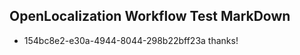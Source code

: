 ## OpenLocalization Workflow Test MarkDown
* 154bc8e2-e30a-4944-8044-298b22bff23a thanks!

<!--HONumber=Nov16_HO3-->


